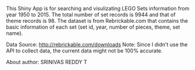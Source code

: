 This Shiny App is for searching and visulizating LEGO Sets information from year 1950 to 2015. The total number of set records is 9944 and that of theme records is 98.
The dataset is from Rebrickable.com that contains the basic information of each set (set id, year, number of pieces, theme, set name).

Data Source: http://rebrickable.com/downloads
Note: Since I didn't use the API to collect data, the current data might not be 100% accurate.

About author: SRINIVAS REDDY T
